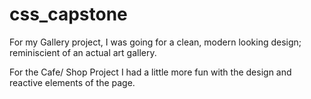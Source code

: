 # css_capstone

For my Gallery project, I was going for a clean, modern looking design; reminiscient of an actual art gallery. 

For the Cafe/ Shop Project I had a little more fun with the design and reactive elements of the page.
